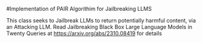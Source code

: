 #Implementation of PAIR Algorithim for Jailbreaking LLMS

This class seeks to Jailbreak LLMs to return potentially harmful content, via an Attacking LLM.
Read Jailbreaking Black Box Large Language Models in Twenty Queries at https://arxiv.org/abs/2310.08419 for details
